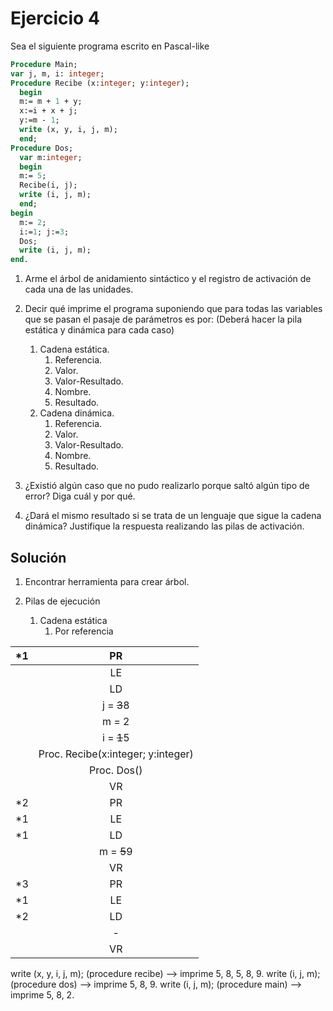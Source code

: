
# Ejercicio 4

Sea el siguiente programa escrito en Pascal-like

```pascal
Procedure Main;
var j, m, i: integer;
Procedure Recibe (x:integer; y:integer);
  begin
  m:= m + 1 + y;
  x:=i + x + j;
  y:=m - 1;
  write (x, y, i, j, m);
  end;
Procedure Dos;
  var m:integer;
  begin
  m:= 5;
  Recibe(i, j);
  write (i, j, m);
  end;
begin
  m:= 2;
  i:=1; j:=3;
  Dos;
  write (i, j, m);
end.
```

1. Arme el árbol de anidamiento sintáctico y el registro de activación de cada una de las unidades.

2. Decir qué imprime el programa suponiendo que para todas las variables que se pasan el pasaje de parámetros es por: (Deberá hacer la pila estática y dinámica para cada caso)
    1. Cadena estática.
       1. Referencia.
       2. Valor.
       3. Valor-Resultado.
       4. Nombre.
       5. Resultado.
    2. Cadena dinámica.
       1. Referencia.
       2. Valor.
       3. Valor-Resultado.
       4. Nombre.
       5. Resultado.
       
3. ¿Existió algún caso que no pudo realizarlo porque saltó algún tipo de error? Diga cuál y por qué.

4. ¿Dará el mismo resultado si se trata de un lenguaje que sigue la cadena dinámica? Justifique la respuesta realizando las pilas de activación.

## Solución

1. Encontrar herramienta para crear árbol.

2. Pilas de ejecución  
    1. Cadena estática 
        1. Por referencia  

|*1|PR|
|:------:|:------:|
|  |LE|
|  |LD|
|  |j = ~~3~~8|||
|  |m = 2|||
|  |i = ~~1~~5|||
|  |Proc. Recibe(x:integer; y:integer)|
|  |Proc. Dos()|
|  |VR|
|*2|PR|
|*1|LE|
|*1|LD|
|  |m = ~~5~~9|
|  |VR|
|*3|PR|
|*1|LE|
|*2|LD|
|  | - |
|  |VR|

write (x, y, i, j, m); (procedure recibe) --> imprime 5, 8, 5, 8, 9.
write (i, j, m); (procedure dos) --> imprime 5, 8, 9.
write (i, j, m); (procedure main) --> imprime 5, 8, 2.
